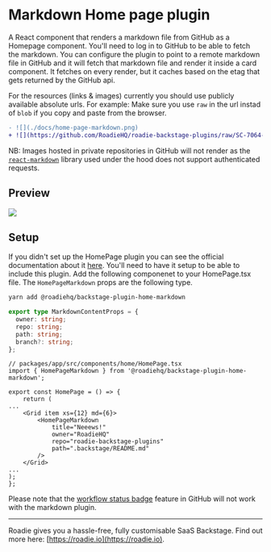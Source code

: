 # Markdown Home page plugin

A React component that renders a markdown file from GitHub as a Homepage component. You'll need to log in to GitHub to be able to fetch the markdown.
You can configure the plugin to point to a remote markdown file in GitHub and it will fetch that markdown file and render it inside a card component.
It fetches on every render, but it caches based on the etag that gets returned by the GitHub api.

For the resources (links & images) currently you should use publicly available absolute urls. For example:
Make sure you use `raw` in the url instad of `blob` if you copy and paste from the browser.

```diff
- ![](./docs/home-page-markdown.png)
+ ![](https://github.com/RoadieHQ/roadie-backstage-plugins/raw/SC-7064-add-markdown-home-plugin/plugins/home/backstage-plugin-home-markdown/docs/home-page-markdown.png)
```

NB: Images hosted in private repositories in GitHub will not render as the [`react-markdown`](https://github.com/remarkjs/react-markdown) library used under the hood does not support authenticated requests.

## Preview

![](./docs/home-page-markdown.png)

## Setup

If you didn't set up the HomePage plugin you can see the official documentation about it [here](https://github.com/backstage/backstage/tree/master/plugins/home). You'll need to have it setup to be able to include this plugin.
Add the following componenet to your HomePage.tsx file. The `HomePageMarkdown` props are the following type.

```bash
yarn add @roadiehq/backstage-plugin-home-markdown
```

```ts
export type MarkdownContentProps = {
  owner: string;
  repo: string;
  path: string;
  branch?: string;
};
```

```tsx
// packages/app/src/components/home/HomePage.tsx
import { HomePageMarkdown } from '@roadiehq/backstage-plugin-home-markdown';

export const HomePage = () => {
    return (
...
    <Grid item xs={12} md={6}>
        <HomePageMarkdown
            title="Neeews!"
            owner="RoadieHQ"
            repo="roadie-backstage-plugins"
            path=".backstage/README.md"
        />
    </Grid>
...
);
};
```

Please note that the [workflow status badge](https://docs.github.com/en/actions/monitoring-and-troubleshooting-workflows/adding-a-workflow-status-badge) feature in GitHub will not work with the markdown plugin.

---

Roadie gives you a hassle-free, fully customisable SaaS Backstage. Find out more here: [https://roadie.io](https://roadie.io).
